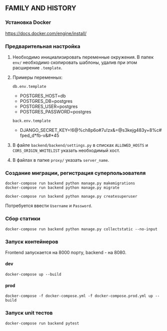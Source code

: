 ## FAMILY AND HISTORY

### Установка Docker

https://docs.docker.com/engine/install/

### Предварительная настройка

1. Необходимо инициализировать переменные окружения.
В папек `env/` необходимо скопировать шаблоны, удалив при этом расширение `.template`.

2. Примеры переменных:
    
    `db.env.template`
    
    - POSTGRES_HOST=db
    - POSTGRES_DB=postgres
    - POSTGRES_USER=postgres
    - POSTGRES_PASSWORD=postgres
    
    `back.env.template`
    
    - DJANGO_SECRET_KEY=!6@%ch8p6o#7u!zx&=@s3kejg483y+8%c#fped_d*fb-v&#*45


3. В файле `backend/backend/settings.py` в списках `ALLOWED_HOSTS` и `CORS_ORIGIN_WHITELIST` указать необходимый хост.

4. В файлах в папке `proxy/` указать `server_name`.

### Создание миграции, регистрация суперпользователя

    docker-compose run backend python manage.py makemigrations
    docker-compose run backend python manage.py migrate
>
    docker-compose run backend python manage.py createsuperuser

Потребуется ввести `Username` и `Password`.


### Сбор статики
    docker-compose run backend python manage.py collectstatic --no-input


### Запуск контейнеров

Frontend запускается на 8000 порту, backend - на 8080.

#### dev

    docker-compose up --build

#### prod

    docker-compose -f docker-compose.yml -f docker-compose.prod.yml up --build


### Запуск unit тестов
    docker-compose run backend pytest
